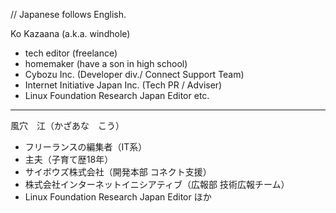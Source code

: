 // Japanese follows English.

Ko Kazaana (a.k.a. windhole)

- tech editor (freelance)
- homemaker (have a son in high school)
- Cybozu Inc. (Developer div./ Connect Support Team)
- Internet Initiative Japan Inc. (Tech PR / Adviser)
- Linux Foundation Research Japan Editor
etc.

-----
風穴　江（かざあな　こう）

- フリーランスの編集者（IT系）
- 主夫（子育て歴18年）
- サイボウズ株式会社（開発本部 コネクト支援）
- 株式会社インターネットイニシアティブ（広報部 技術広報チーム）
- Linux Foundation Research Japan Editor
ほか

